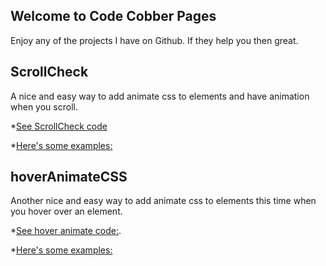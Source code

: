 ## Welcome to Code Cobber Pages



Enjoy any of the projects I have on Github. If they help you then great.

## ScrollCheck

A nice and easy way to add animate css to elements and have animation when you scroll. 


*[See ScrollCheck code](https://github.com/codecobber/scrollCheck)

*[Here's some examples:](https://codecobber.github.io/scrollcheck.html)

## hoverAnimateCSS

Another nice and easy way to add animate css to elements this time when you hover over an element.


*[See hover animate code:](https://github.com/codecobber/hoverAnimateCSS).

*[Here's some examples:](https://codecobber.github.io/hoverAnimate.html)



